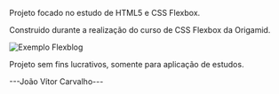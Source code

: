 Projeto focado no estudo de  HTML5 e CSS Flexbox. 


Construido durante a realização do curso de CSS Flexbox da Origamid.

<img src="flexbox/img/flexblog.JPG" alt="Exemplo Flexblog"></img>

Projeto sem fins lucrativos, somente para aplicação de estudos.

---João Vítor Carvalho---
